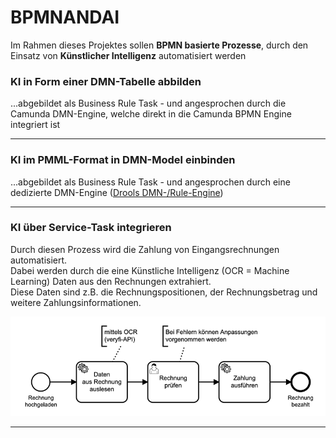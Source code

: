 # BPMNANDAI

<p>Im Rahmen dieses Projektes sollen <b>BPMN basierte Prozesse</b>, 
durch den Einsatz von <b>Künstlicher Intelligenz</b> automatisiert werden</p>

### KI in Form einer DMN-Tabelle abbilden

<p>...abgebildet als Business Rule Task - 
und angesprochen durch die Camunda DMN-Engine, 
welche direkt in die Camunda BPMN Engine integriert ist</p>

---

### KI im PMML-Format in DMN-Model einbinden

<p>...abgebildet als Business Rule Task - 
und angesprochen durch eine dedizierte DMN-Engine 
(<a href="https://drools.org">Drools DMN-/Rule-Engine</a>)</p>


---

### KI über Service-Task integrieren

<p>Durch diesen Prozess wird die Zahlung von Eingangsrechnungen automatisiert.</br>
Dabei werden durch die eine Künstliche Intelligenz (OCR = Machine Learning) Daten aus den Rechnungen extrahiert.</br>
Diese Daten sind z.B. die Rechnungspositionen, der Rechnungsbetrag und weitere Zahlungsinformationen.
</p>

![KI - integriert in Prozess durch Service-Task](docs/invoice-de.png)

---
